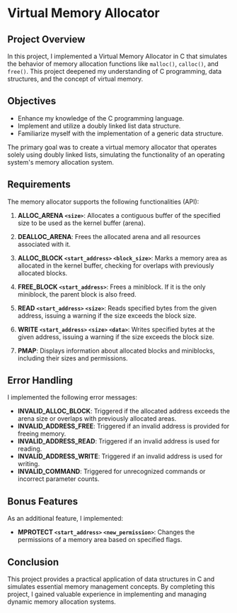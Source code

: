 # Virtual Memory Allocator

## Project Overview
In this project, I implemented a Virtual Memory Allocator in C that simulates the behavior of memory allocation functions like `malloc()`, `calloc()`, and `free()`. This project deepened my understanding of C programming, data structures, and the concept of virtual memory.

## Objectives
- Enhance my knowledge of the C programming language.
- Implement and utilize a doubly linked list data structure.
- Familiarize myself with the implementation of a generic data structure.

The primary goal was to create a virtual memory allocator that operates solely using doubly linked lists, simulating the functionality of an operating system's memory allocation system.

## Requirements
The memory allocator supports the following functionalities (API):

1. **ALLOC_ARENA `<size>`**: Allocates a contiguous buffer of the specified size to be used as the kernel buffer (arena).
  
2. **DEALLOC_ARENA**: Frees the allocated arena and all resources associated with it.
  
3. **ALLOC_BLOCK `<start_address>` `<block_size>`**: Marks a memory area as allocated in the kernel buffer, checking for overlaps with previously allocated blocks.
  
4. **FREE_BLOCK `<start_address>`**: Frees a miniblock. If it is the only miniblock, the parent block is also freed.
  
5. **READ `<start_address>` `<size>`**: Reads specified bytes from the given address, issuing a warning if the size exceeds the block size.
  
6. **WRITE `<start_address>` `<size>` `<data>`**: Writes specified bytes at the given address, issuing a warning if the size exceeds the block size.
  
7. **PMAP**: Displays information about allocated blocks and miniblocks, including their sizes and permissions.

## Error Handling
I implemented the following error messages:

- **INVALID_ALLOC_BLOCK**: Triggered if the allocated address exceeds the arena size or overlaps with previously allocated areas.
- **INVALID_ADDRESS_FREE**: Triggered if an invalid address is provided for freeing memory.
- **INVALID_ADDRESS_READ**: Triggered if an invalid address is used for reading.
- **INVALID_ADDRESS_WRITE**: Triggered if an invalid address is used for writing.
- **INVALID_COMMAND**: Triggered for unrecognized commands or incorrect parameter counts.

## Bonus Features
As an additional feature, I implemented:

- **MPROTECT `<start_address>` `<new_permission>`**: Changes the permissions of a memory area based on specified flags.

## Conclusion
This project provides a practical application of data structures in C and simulates essential memory management concepts. By completing this project, I gained valuable experience in implementing and managing dynamic memory allocation systems.
